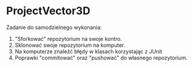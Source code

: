 ProjectVector3D
===============

Zadanie do samodzielnego wykonania:
1) "Sforkować" repozytorium na swoje kontro.
2) Sklonować swoje repozytorium na komputer.
3) Na komputerze znaleźć błędy w klasach korzystając z JUnit
4) Poprawki "commitować" oraz "pushować" do własnego repozytorium.
